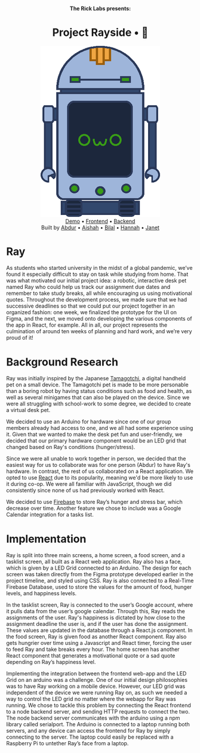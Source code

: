 <h4 align='center'>
    <b>The Rick Labs</b> presents:
</h4>
<h1 align='center'>
    Project Rayside • 🤖
</h1>

<div align='center'>
    <img src="https://raw.githubusercontent.com/The-Rick-Labs/ray-front-end/main/src/Components/ray_images/ray_happyNeutral.png" />
</div>

<div align='center'>
    <a href='https://www.youtube.com/watch?v=Trj9amXsCf8'>Demo</a> •
    <a href='https://github.com/The-Rick-Labs/ray-front-end'>Frontend</a> •
    <a href='https://github.com/The-Rick-Labs/ray-backend'>Backend</a>
</div>

<div align='center'>
    Built by
    <a href='https://github.com/abdurj'>Abdur</a> •
    <a href='https://github.com/AKhan-20'>Aishah</a> •
    <a href='https://github.com/bkkaggle'>Bilal</a> •
    <a href='https://github.com/HannahGuo'>Hannah</a> •
    <a href='https://github.com/j985chen'>Janet</a>
</div>

# Ray

As students who started university in the midst of a global pandemic, we’ve found it especially difficult to stay on task while studying from home. That was what motivated our initial project idea: a robotic, interactive desk pet named Ray who could help us track our assignment due dates and remember to take study breaks, all while encouraging us using motivational quotes. Throughout the development process, we made sure that we had successive deadlines so that we could put our project together in an organized fashion: one week, we finalized the prototype for the UI on Figma, and the next, we moved onto developing the various components of the app in React, for example. All in all, our project represents the culmination of around ten weeks of planning and hard work, and we’re very proud of it!

# Background Research

Ray was initially inspired by the Japanese [Tamagotchi](https://tamagotchi.com/), a digital handheld pet on a small device. The Tamagotchi pet is made to be more personable than a boring robot by having status conditions such as food and health, as well as several minigames that can also be played on the device. Since we were all struggling with school-work to some degree, we decided to create a virtual desk pet.

We decided to use an Arduino for hardware since one of our group members already had access to one, and we all had some experience using it. Given that we wanted to make the desk pet fun and user-friendly, we decided that our primary hardware component would be an LED grid that changed based on Ray's conditions (hunger/stress).

Since we were all unable to work together in person, we decided that the easiest way for us to collaborate was for one person (Abdur) to have Ray's hardware. In contrast, the rest of us collaborated on a React application. We opted to use [React](https://reactjs.org/docs/getting-started.html) due to its popularity, meaning we'd be more likely to use it during co-op. We were all familiar with JavaScript, though we did consistently since none of us had previously worked with React.

We decided to use [Firebase](https://firebase.google.com) to store Ray’s hunger and stress bar, which decrease over time. Another feature we chose to include was a Google Calendar integration for a tasks list.

# Implementation

Ray is split into three main screens, a home screen, a food screen, and a tasklist screen, all built as a React web application. Ray also has a face, which is given by a LED Grid connected to an Arduino. The design for each screen was taken directly from the Figma prototype developed earlier in the project timeline, and styled using CSS. Ray is also connected to a Real-Time Firebase Database, used to store the values for the amount of food, hunger levels, and happiness levels.

In the tasklist screen, Ray is connected to the user’s Google account, where it pulls data from the user’s google calendar. Through this, Ray reads the assignments of the user. Ray's happiness is dictated by how close to the assignment deadline the user is, and if the user has done the assignment. These values are updated in the database through a React.js component. In the food screen, Ray is given food as another React component. Ray also gets hungrier over time using a Javascript and React timer, forcing the user to feed Ray and take breaks every hour. The home screen has another React component that generates a motivational quote or a sad quote depending on Ray’s happiness level.

Implementing the integration between the frontend web-app and the LED Grid on an arduino was a challenge. One of our initial design philosophies was to have Ray working on a mobile device. However, our LED grid was independent of the device we were running Ray on, as such we needed a way to control the LED grid no matter where the webapp for Ray was running. We chose to tackle this problem by connecting the React frontend to a node backend server, and sending HTTP requests to connect the two. The node backend server communicates with the arduino using a npm library called serialport. The Arduino is connected to a laptop running both servers, and any device can access the frontend for Ray by simply connecting to the server. The laptop could easily be replaced with a Raspberry Pi to untether Ray’s face from a laptop.
